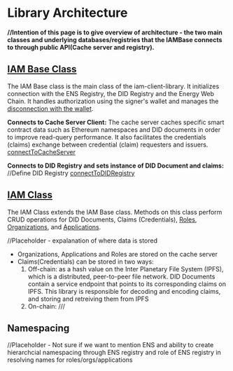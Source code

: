 # Library Architecture

**//Intention of this page is to give overview of architecture - the two main classes and underlying databases/registries that the IAMBase connects to through public API(Cache server and registry).**

## [IAM Base Class](../api/classes/iam_iam_base.IAMBase.md)
The IAM Base class is the main class of the iam-client-library. It initializes connection with the ENS Registry, the DID Registry and the Energy Web Chain. It handles authorization using the signer's wallet and manages the [disconnection with the wallet](../api/classes/iam_iam_base.IAMBase.md#closeconnection). 

**Connects to Cache Server Client:**
 The cache server caches specific smart contract data such as Ethereum namespaces and DID documents in order to improve read-query performance. It also facilitates the credentials (claims) exchange between credential (claim) requesters and issuers.
[connectToCacheServer](../api/classes/iam_iam_base.IAMBase.md#connecttocacheserver)


**Connects to DID Registry and sets instance of DID Document and claims:**
//Define DID Registry
[connectToDIDRegistry](../api/classes/iam_iam_base.IAMBase.md#connecttodidregistry)


## [IAM Class](../api/modules/iam.md)
The IAM Class extends the IAM Base class. Methods on this class perform CRUD operations for DID Documents, Claims (Credentials), [Roles](./roles.md), [Organizations](./organization.md), and [Applications](./applications.md).

//Placeholder - expalanation of where data is stored
- Organizations, Applications and Roles are stored on the cache server
- Claims(Credentials) can be stored in two ways:
    1. Off-chain: as a hash value on the Inter Planetary File System (IPFS), which is a distributed, peer-to-peer file network. DID Documents contain a service endpoint that points to its corresponding claims on IPFS. This library is responsible for decoding and encoding claims, and storing and retreiving them from IPFS
    2. On-chain: ///

## Namespacing
//Placeholder - Not sure if we want to mention ENS and ability to create hierarchcial namespacing through ENS registry and role of ENS registry in resolving names for roles/orgs/applications 

